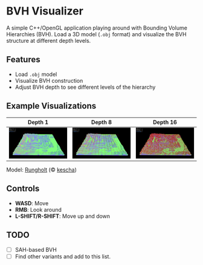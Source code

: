 # BVH Visualizer

A simple C++/OpenGL application playing around with Bounding Volume Hierarchies (BVH). Load a 3D model (`.obj` format) and visualize the BVH structure at different depth levels.

## Features

- Load `.obj` model
- Visualize BVH construction
- Adjust BVH depth to see different levels of the hierarchy

## Example Visualizations

| Depth 1 | Depth 8 | Depth 16 |
|---------|---------|----------|
| ![Depth 1](depth1.png) | ![Depth 8](depth8.png) | ![Depth 16](depth16.png) |

Model: [Rungholt](https://casual-effects.com/data/) (© [kescha](http://www.planetminecraft.com/project/neu-rungholt/))

## Controls

- **WASD**: Move
- **RMB**: Look around
- **L-SHIFT/R-SHIFT**: Move up and down

## TODO

- [ ] SAH-based BVH
- [ ] Find other variants and add to this list.
